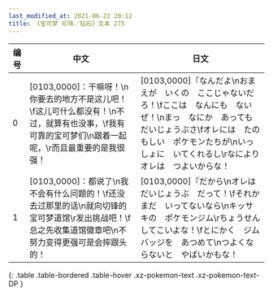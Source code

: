 ```yaml
---
last_modified_at: 2021-06-22 20:12
title: 《宝可梦 珍珠／钻石》文本 275
---
```

| 编号 | 中文 | 日文 |
| ---- | ---- | ---- |
| 0 | [0103,0000]：干嘛呀！\n你要去的地方不是这儿吧！\f这儿可什么都没有！\n不过，就算有也没事，\f我有可靠的宝可梦们\n跟着一起呢，\r而且最重要的是我很强！ | [0103,0000]『なんだよ\nおまえが　いくの　ここじゃないだろ！\fここは　なんにも　ないぜ！\nまっ　なにか　あっても　だいじょうぶさ\fオレには　たのもしい　ポケモンたちが\nいっしょに　いてくれるし\rなにより　オレは　つよいからな！ |
| 1 | [0103,0000]：都说了\n我不会有什么问题的！\f还没去过那里的话\n就向切锋的宝可梦道馆\r发出挑战吧！\f总之先收集道馆徽章吧\n不努力变得更强可是会摔跟头的！ | [0103,0000]『だから\nオレは　だいじょうぶ　だって！\fそれか　まだ　いってないなら\nキッサキの　ポケモンジム\rちょうせん　してこいよな！\fとにかく　ジムバッジを　あつめて\nつよくならないと　やばいかもな！ |
{: .table .table-bordered .table-hover .xz-pokemon-text .xz-pokemon-text-DP }